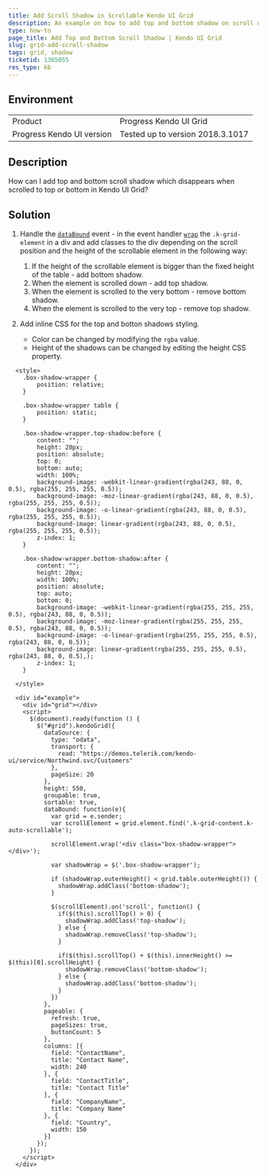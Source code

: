```yaml
---
title: Add Scroll Shadow in Scrollable Kendo UI Grid
description: An example on how to add top and bottom shadow on scroll of the Kendo UI Grid.
type: how-to
page_title: Add Top and Bottom Scroll Shadow | Kendo UI Grid
slug: grid-add-scroll-shadow
tags: grid, shadow
ticketid: 1365055
res_type: kb
---
```


## Environment

<table>
	<tr>
		<td>Product</td>
  		<td>Progress Kendo UI Grid</td>
	</tr>
	<tr>
		<td>Progress Kendo UI version</td>
		<td>Tested up to version 2018.3.1017</td>
	</tr>
</table>

## Description

How can I add top and bottom scroll shadow which disappears when scrolled to top or bottom in Kendo UI Grid?

## Solution

1. Handle the  [`dataBound`](https://docs.telerik.com/kendo-ui/api/javascript/ui/grid/events/databound) event - in the event handler [`wrap`](https://api.jquery.com/wrap/) the `.k-grid-element` in a div and add classes to the div depending on the scroll position and the height of the scrollable element in the following way:
	1. If the height of the scrollable element is bigger than the fixed height of the table - add bottom shadow.
	1. When the element is scrolled down - add top shadow.
	1. When the element is scrolled to the very bottom - remove bottom shadow.
	1. When the element is scrolled to the very top - remove top shadow.

1. Add inline CSS for the top and botton shadows styling.
	* Color can be changed by modifying the `rgba` value.
	* Height of the shadows can be changed by editing the height CSS property.


```dojo
  <style>
    .box-shadow-wrapper {
        position: relative;
    }
    
    .box-shadow-wrapper table {
        position: static;
    }

    .box-shadow-wrapper.top-shadow:before {
        content: "";
        height: 20px;
        position: absolute;
        top: 0;
        bottom: auto;
        width: 100%;
        background-image: -webkit-linear-gradient(rgba(243, 88, 0, 0.5), rgba(255, 255, 255, 0.5));
        background-image: -moz-linear-gradient(rgba(243, 88, 0, 0.5), rgba(255, 255, 255, 0.5));
        background-image: -o-linear-gradient(rgba(243, 88, 0, 0.5), rgba(255, 255, 255, 0.5));
        background-image: linear-gradient(rgba(243, 88, 0, 0.5), rgba(255, 255, 255, 0.5));
        z-index: 1;
    }

    .box-shadow-wrapper.bottom-shadow:after {
        content: "";
        height: 20px;
        width: 100%;
        position: absolute;
        top: auto;
        bottom: 0;
        background-image: -webkit-linear-gradient(rgba(255, 255, 255, 0.5), rgba(243, 88, 0, 0.5));
        background-image: -moz-linear-gradient(rgba(255, 255, 255, 0.5), rgba(243, 88, 0, 0.5));
        background-image: -o-linear-gradient(rgba(255, 255, 255, 0.5), rgba(243, 88, 0, 0.5));
        background-image: linear-gradient(rgba(255, 255, 255, 0.5), rgba(243, 88, 0, 0.5),);
        z-index: 1;
    }

  </style>

  <div id="example">
    <div id="grid"></div>
    <script>
      $(document).ready(function () {
        $("#grid").kendoGrid({
          dataSource: {
            type: "odata",
            transport: {
              read: "https://demos.telerik.com/kendo-ui/service/Northwind.svc/Customers"
            },
            pageSize: 20
          },
          height: 550,
          groupable: true,
          sortable: true,
          dataBound: function(e){
            var grid = e.sender;
            var scrollElement = grid.element.find('.k-grid-content.k-auto-scrollable');

            scrollElement.wrap('<div class="box-shadow-wrapper"></div>');

            var shadowWrap = $('.box-shadow-wrapper');

            if (shadowWrap.outerHeight() < grid.table.outerHeight()) {
              shadowWrap.addClass('bottom-shadow');
            }

            $(scrollElement).on('scroll', function() {
              if($(this).scrollTop() > 0) {
                shadowWrap.addClass('top-shadow');
              } else {
                shadowWrap.removeClass('top-shadow');
              }

              if($(this).scrollTop() + $(this).innerHeight() >= $(this)[0].scrollHeight) {
                shadowWrap.removeClass('bottom-shadow');
              } else {
                shadowWrap.addClass('bottom-shadow');
              }
            })
          },
          pageable: {
            refresh: true,
            pageSizes: true,
            buttonCount: 5
          },
          columns: [{
            field: "ContactName",
            title: "Contact Name",
            width: 240
          }, {
            field: "ContactTitle",
            title: "Contact Title"
          }, {
            field: "CompanyName",
            title: "Company Name"
          }, {
            field: "Country",
            width: 150
          }]
        });
      });
    </script>
  </div>

```

